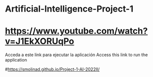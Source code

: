 # Artificial-Intelligence-Project-1

# https://www.youtube.com/watch?v=J1EkXORUqPo

Acceda a este link para ejecutar la aplicación
Access this link to run the application

#https://smolinad.github.io/Project-1-AI-2022II/
